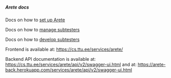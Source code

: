 ##### Arete docs ####

Docs on how to [set up Arete](docs/TESTER.md)

Docs on how to [manage subtesters](docs/SUB_TESTER_FOR_TEACHER.md)

Docs on how to [develop subtesters](docs/SUB_TESTER_FOR_DEVELOPER.md)

Frontend is available at: https://cs.ttu.ee/services/arete/

Backend API documentation is available at: https://cs.ttu.ee/services/arete/api/v2/swagger-ui.html and at: https://arete-back.herokuapp.com/services/arete/api/v2/swagger-ui.html

